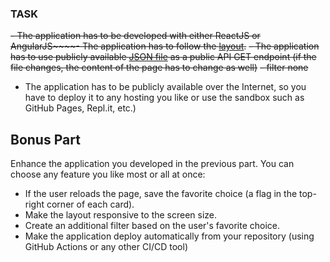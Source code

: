 ### TASK
~~- The application has to be developed with either ReactJS or AngularJS~~~~- The application has to follow the [layout](https://www.figma.com/file/THs8Bvwy9aiEGpSHG3WLYk/Babka-Tech-Assignment).~~
~~- The application has to use publicly available [JSON file](https://raw.githubusercontent.com/xsolla/test-task-frontend/master/events.json) as a public API GET endpoint (if the file changes, the content of the page has to change as well)~~
~~- filter none~~
- The application has to be publicly available over the Internet, so you have to deploy it to any hosting you like or use the sandbox such as GitHub Pages, Repl.it, etc.)


## Bonus Part
Enhance the application you developed in the previous part. You can choose any feature you like most or all at once:
- If the user reloads the page, save the favorite choice (a flag in the top-right corner of each card).
- Make the layout responsive to the screen size.
- Create an additional filter based on the user's favorite choice.
- Make the application deploy automatically from your repository (using GitHub Actions or any other CI/CD tool)